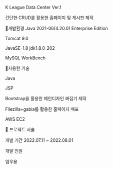K League Data Center Ver.1

간단한 CRUD를 활용한 홈페이지 및 게시판 제작

🔨개발환경 Java 2021-06(4.20.0) Enterprise Edition

Tomcat 9.0

JavaSE-1.8 jdk1.8.0_202

MySQL WorkBench

🔨사용한 기술

Java

JSP

Bootstrap을 활용한 메인디자인 짜집기 제작

Filezilla+gabia를 활용한 홈페이지 배포

AWS EC2

🔎 프로젝트 서술

개발 기간 2022.07.11 ~ 2022.08.01

개발 인원

엄우용
